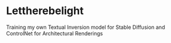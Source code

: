 # Lettherebelight
Training my own Textual Inversion model for Stable Diffusion and ControlNet for Architectural Renderings
